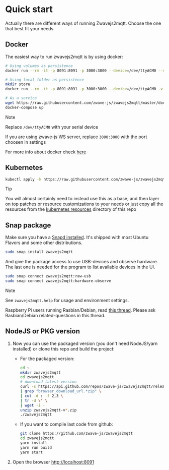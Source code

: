 # Quick start

Actually there are different ways of running Zwavejs2mqtt. Choose the one that best fit your needs

## Docker

The easiest way to run zwavejs2mqtt is by using docker:

```bash
# Using volumes as persistence
docker run --rm -it -p 8091:8091 -p 3000:3000 --device=/dev/ttyACM0 --mount source=zwavejs2mqtt,target=/usr/src/app/store zwavejs/zwavejs2mqtt:latest

# Using local folder as persistence
mkdir store
docker run --rm -it -p 8091:8091 -p 3000:3000 --device=/dev/ttyACM0 -v $(pwd)/store:/usr/src/app/store zwavejs/zwavejs2mqtt:latest

# As a service
wget https://raw.githubusercontent.com/zwave-js/zwavejs2mqtt/master/docker/docker-compose.yml
docker-compose up
```

> [!NOTE]
> Replace `/dev/ttyACM0` with your serial device
>
> If you are using zwave-js WS server, replace `3000:3000` with the port choosen in settings

For more info about docker check [here](https://github.com/zwave-js/zwavejs2mqtt/tree/master/docker)

## Kubernetes

```bash
kubectl apply -k https://raw.githubusercontent.com/zwave-js/zwavejs2mqtt/master/kustomization.yaml
```

> [!TIP]
> You will almost certainly need to instead use this as a base, and then layer on top patches or resource customizations to your needs or just copy all the resources from the [kubernetes resources](https://github.com/zwave-js/zwavejs2mqtt/tree/master/kubernetes) directory of this repo

## Snap package

Make sure you have a [Snapd installed](https://snapcraft.io/docs/installing-snapd). It's shipped with most Ubuntu Flavors and some other distributions.

```bash
sudo snap install zwavejs2mqtt
```

And give the package access to use USB-devices and observe hardware. The last one is needed for the program to list available devices in the UI.

```bash
sudo snap connect zwavejs2mqtt:raw-usb
sudo snap connect zwavejs2mqtt:hardware-observe
```

> [!NOTE]
> See `zwavejs2mqtt.help` for usage and environment settings.
>
> Raspberry Pi users running Rasbian/Debian, read [this thread](https://github.com/zwave-js/zwavejs2mqtt/discussions/1216#discussion-3364776). Please ask Rasbian/Debian related-questions in this thread.

## NodeJS or PKG version

1. Now you can use the packaged version (you don't need NodeJS/yarn installed) or clone this repo and build the project:

   - For the packaged version:

     ```sh
     cd ~
     mkdir zwavejs2mqtt
     cd zwavejs2mqtt
     # download latest version
     curl -s https://api.github.com/repos/zwave-js/zwavejs2mqtt/releases/latest  \
     | grep "browser_download_url.*zip" \
     | cut -d : -f 2,3 \
     | tr -d \" \
     | wget -i -
     unzip zwavejs2mqtt-v*.zip
     ./zwavejs2mqtt
     ```

   - If you want to compile last code from github:

     ```sh
     git clone https://github.com/zwave-js/zwavejs2mqtt
     cd zwavejs2mqtt
     yarn install
     yarn run build
     yarn start
     ```

2. Open the browser <http://localhost:8091>
